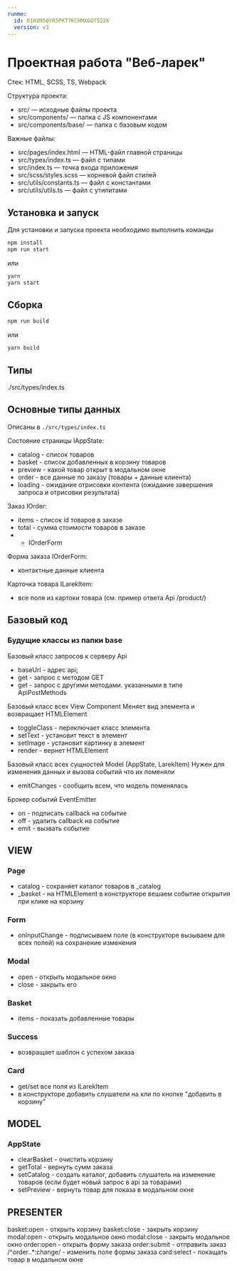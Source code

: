 ```yaml
---
runme:
  id: 01HVM5QYR5PKT7KCHMXGQTS2ZK
  version: v3
---
```


# Проектная работа "Веб-ларек"

Стек: HTML, SCSS, TS, Webpack

Структура проекта:

- src/ — исходные файлы проекта
- src/components/ — папка с JS компонентами
- src/components/base/ — папка с базовым кодом

Важные файлы:

- src/pages/index.html — HTML-файл главной страницы
- src/types/index.ts — файл с типами
- src/index.ts — точка входа приложения
- src/scss/styles.scss — корневой файл стилей
- src/utils/constants.ts — файл с константами
- src/utils/utils.ts — файл с утилитами

## Установка и запуск

Для установки и запуска проекта необходимо выполнить команды

```sh {"id":"01HVM5QYR5PKT7KCHMX50HEMQ7"}
npm install
npm run start
```

или

```sh {"id":"01HVM5QYR5PKT7KCHMX8HV53MJ"}
yarn
yarn start
```

## Сборка

```sh {"id":"01HVM5QYR5PKT7KCHMXC6Z0V0X"}
npm run build
```

или

```sh {"id":"01HVM5QYR5PKT7KCHMXERAEAGK"}
yarn build
```

## Типы

./src/types/index.ts

## Основные типы данных

Описаны в `./src/types/index.ts`

Состояние страницы IAppState:
- catalog - список товаров
- basket - список добавленных в корзину товаров
- preview - какой товар открыт в модальном окне
- order - все данные по заказу (товары + данные клиента)
- loading - ожидание отрисовки контента (ожидание завершения запроса и отрисовки результата)

Заказ IOrder:
- items - список id товаров в заказе
- total - сумма стоимости товаров в заказе
- + IOrderForm

Форма заказа IOrderForm:
- контактные данные клиента

Карточка товара ILarekItem:
- все поля из картоки товара (см. пример ответа Api /product/)

## Базовый код
### Будущие классы из папки base

Базовый класс запросов к серверу Api
- baseUrl - адрес api;
- get - запрос с методом GET
- get - запрос с другими методами. указанными в типе ApiPostMethods

Базовый класс всех View Component
Меняет вид элемента и возвращает HTMLElement
- toggleClass - переключает класс элемента
- setText - установит текст в элемент
- setImage - установит картинку в элемент
- render - вернет HTMLElement

Базовый класс всех сущностей Model (AppState, LarekItem)
Нужен для изменения данных и вызова событий что их поменяли
- emitChanges - сообщить всем, что модель поменялась

Брокер событий EventEmitter
- on - подписать callback на событие
- off - удалить callback на событие
- emit - вызвать событие

## VIEW
### Page
- catalog - сохраняет каталог товаров в _catalog
- _basket - на HTMLElement в конструкторе вешаем событие открытия при клике на корзину

### Form
- onInputChange - подписываем поле (в конструкторе вызываем для всех полей) на сохранение изменения

### Modal
- open -  открыть модальное окно
- close - закрыть его

### Basket
- items - показать добавленные товары

### Success
- возвращает шаблон с успехом заказа

### Card
- get/set все поля из ILarekItem
- в конструкторе добавить слушатели на кли по кнопке "добавить в корзину"

## MODEL
### AppState
- clearBasket - очистить корзину
- getTotal - вернуть сумм заказа
- setCatalog - создать каталог, добавить слушатель на изменение товаров (если будет новый запрос в api за товарами)
- setPreview - вернуть товар для показа в модальном окне

## PRESENTER
basket:open - открыть корзину
basket:close - закрыть корзину
modal:open - открыть модальное окно
modal:close - закрыть модальное окно
order:open - открыть форму заказа
order:submit - отправить заказ
/^order\..*:change/ - изменить поле формы заказа
card:select - покащать товар в модальном окне
